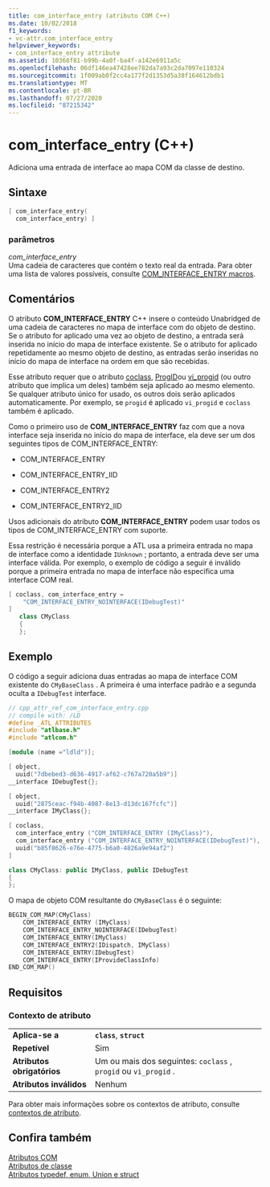 ```yaml
---
title: com_interface_entry (atributo COM C++)
ms.date: 10/02/2018
f1_keywords:
- vc-attr.com_interface_entry
helpviewer_keywords:
- com_interface_entry attribute
ms.assetid: 10368f81-b99b-4a0f-ba4f-a142e6911a5c
ms.openlocfilehash: 06df146ea47428ee782da7a93c2da7097e110324
ms.sourcegitcommit: 1f009ab0f2cc4a177f2d1353d5a38f164612bdb1
ms.translationtype: MT
ms.contentlocale: pt-BR
ms.lasthandoff: 07/27/2020
ms.locfileid: "87215342"
---
```

# <a name="com_interface_entry-c"></a>com_interface_entry (C++)

Adiciona uma entrada de interface ao mapa COM da classe de destino.

## <a name="syntax"></a>Sintaxe

```cpp
[ com_interface_entry(
  com_interface_entry) ]
```

### <a name="parameters"></a>parâmetros

*com_interface_entry*<br/>
Uma cadeia de caracteres que contém o texto real da entrada. Para obter uma lista de valores possíveis, consulte [COM_INTERFACE_ENTRY macros](../../atl/reference/com-interface-entry-macros.md).

## <a name="remarks"></a>Comentários

O atributo **COM_INTERFACE_ENTRY** C++ insere o conteúdo Unabridged de uma cadeia de caracteres no mapa de interface com do objeto de destino. Se o atributo for aplicado uma vez ao objeto de destino, a entrada será inserida no início do mapa de interface existente. Se o atributo for aplicado repetidamente ao mesmo objeto de destino, as entradas serão inseridas no início do mapa de interface na ordem em que são recebidas.

Esse atributo requer que o atributo [coclass](coclass.md), [ProgID](progid.md)ou [vi_progid](vi-progid.md) (ou outro atributo que implica um deles) também seja aplicado ao mesmo elemento. Se qualquer atributo único for usado, os outros dois serão aplicados automaticamente. Por exemplo, se `progid` é aplicado `vi_progid` e `coclass` também é aplicado.

Como o primeiro uso de **COM_INTERFACE_ENTRY** faz com que a nova interface seja inserida no início do mapa de interface, ela deve ser um dos seguintes tipos de COM_INTERFACE_ENTRY:

- COM_INTERFACE_ENTRY

- COM_INTERFACE_ENTRY_IID

- COM_INTERFACE_ENTRY2

- COM_INTERFACE_ENTRY2_IID

Usos adicionais do atributo **COM_INTERFACE_ENTRY** podem usar todos os tipos de COM_INTERFACE_ENTRY com suporte.

Essa restrição é necessária porque a ATL usa a primeira entrada no mapa de interface como a identidade `IUnknown` ; portanto, a entrada deve ser uma interface válida. Por exemplo, o exemplo de código a seguir é inválido porque a primeira entrada no mapa de interface não especifica uma interface COM real.

```cpp
[ coclass, com_interface_entry =
    "COM_INTERFACE_ENTRY_NOINTERFACE(IDebugTest)"
]
   class CMyClass
   {
   };
```

## <a name="example"></a>Exemplo

O código a seguir adiciona duas entradas ao mapa de interface COM existente do `CMyBaseClass` . A primeira é uma interface padrão e a segunda oculta a `IDebugTest` interface.

```cpp
// cpp_attr_ref_com_interface_entry.cpp
// compile with: /LD
#define _ATL_ATTRIBUTES
#include "atlbase.h"
#include "atlcom.h"

[module (name ="ldld")];

[ object,
  uuid("7dbebed3-d636-4917-af62-c767a720a5b9")]
__interface IDebugTest{};

[ object,
  uuid("2875ceac-f94b-4087-8e13-d13dc167fcfc")]
__interface IMyClass{};

[ coclass,
  com_interface_entry ("COM_INTERFACE_ENTRY (IMyClass)"),
  com_interface_entry ("COM_INTERFACE_ENTRY_NOINTERFACE(IDebugTest)"),
  uuid("b85f8626-e76e-4775-b6a0-4826a9e94af2")
]

class CMyClass: public IMyClass, public IDebugTest
{
};
```

O mapa de objeto COM resultante do `CMyBaseClass` é o seguinte:

```cpp
BEGIN_COM_MAP(CMyClass)
    COM_INTERFACE_ENTRY (IMyClass)
    COM_INTERFACE_ENTRY_NOINTERFACE(IDebugTest)
    COM_INTERFACE_ENTRY(IMyClass)
    COM_INTERFACE_ENTRY2(IDispatch, IMyClass)
    COM_INTERFACE_ENTRY(IDebugTest)
    COM_INTERFACE_ENTRY(IProvideClassInfo)
END_COM_MAP()
```

## <a name="requirements"></a>Requisitos

### <a name="attribute-context"></a>Contexto de atributo

|||
|-|-|
|**Aplica-se a**|**`class`**, **`struct`**|
|**Repetível**|Sim|
|**Atributos obrigatórios**|Um ou mais dos seguintes: `coclass` , `progid` ou `vi_progid` .|
|**Atributos inválidos**|Nenhum|

Para obter mais informações sobre os contextos de atributo, consulte [contextos de atributo](cpp-attributes-com-net.md#contexts).

## <a name="see-also"></a>Confira também

[Atributos COM](com-attributes.md)<br/>
[Atributos de classe](class-attributes.md)<br/>
[Atributos typedef, enum, Union e struct](typedef-enum-union-and-struct-attributes.md)
